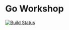 # Go Workshop
[![Build Status](https://travis-ci.org/wgriffiths/go-workshop.svg?branch=master)](https://travis-ci.org/wgriffiths/go-workshop)
